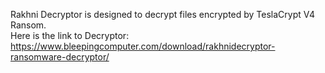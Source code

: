 Rakhni Decryptor is designed to decrypt files encrypted by TeslaCrypt V4 Ransom.\
Here is the link to Decryptor:\
https://www.bleepingcomputer.com/download/rakhnidecryptor-ransomware-decryptor/
